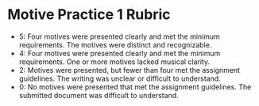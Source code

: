 # Motive Practice 1 Rubric

- 5: Four motives were presented clearly and met the minimum requirements. The motives were distinct and recognizable.
- 4: Four motives were presented clearly and met the minimum requirements. One or more motives lacked musical clarity.
- 2: Motives were presented, but fewer than four met the assignment guidelines. The writing was unclear or difficult to understand. 
- 0: No motives were presented that met the assignment guidelines. The submitted document was difficult to understand.
